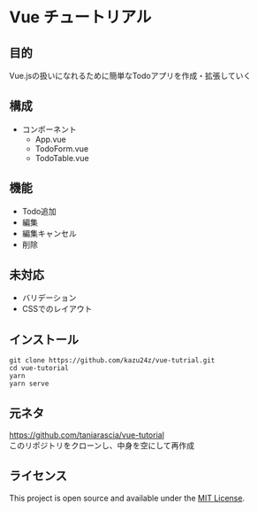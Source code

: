 # Vue チュートリアル
## 目的
Vue.jsの扱いになれるために簡単なTodoアプリを作成・拡張していく

## 構成
- コンポーネント
  - App.vue
  - TodoForm.vue
  - TodoTable.vue
## 機能
- Todo追加
- 編集
- 編集キャンセル
- 削除

## 未対応
- バリデーション
- CSSでのレイアウト

## インストール
```
git clone https://github.com/kazu24z/vue-tutrial.git
cd vue-tutorial
yarn
yarn serve
```

## 元ネタ
https://github.com/taniarascia/vue-tutorial  
このリポジトリをクローンし、中身を空にして再作成

## ライセンス

This project is open source and available under the [MIT License](LICENSE).
